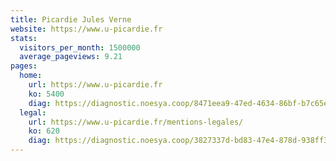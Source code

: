 ```yaml
---
title: Picardie Jules Verne
website: https://www.u-picardie.fr
stats:
  visitors_per_month: 1500000
  average_pageviews: 9.21
pages:
  home: 
    url: https://www.u-picardie.fr
    ko: 5400
    diag: https://diagnostic.noesya.coop/8471eea9-47ed-4634-86bf-b7c65effbca0
  legal: 
    url: https://www.u-picardie.fr/mentions-legales/
    ko: 620
    diag: https://diagnostic.noesya.coop/3827337d-bd83-47e4-878d-938ff33883e2
---
```

